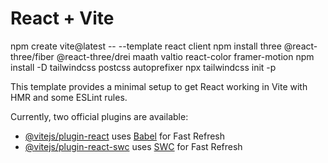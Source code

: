 # React + Vite

npm create vite@latest -- --template react client
npm install three @react-three/fiber @react-three/drei maath valtio react-color framer-motion
npm install -D tailwindcss postcss autoprefixer
npx tailwindcss init -p



This template provides a minimal setup to get React working in Vite with HMR and some ESLint rules.

Currently, two official plugins are available:

- [@vitejs/plugin-react](https://github.com/vitejs/vite-plugin-react/blob/main/packages/plugin-react/README.md) uses [Babel](https://babeljs.io/) for Fast Refresh
- [@vitejs/plugin-react-swc](https://github.com/vitejs/vite-plugin-react-swc) uses [SWC](https://swc.rs/) for Fast Refresh

